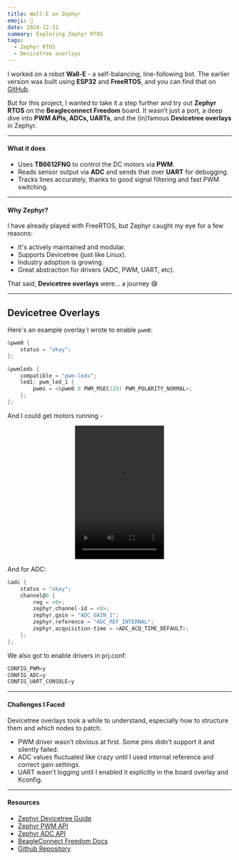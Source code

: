 ```yaml
---
title: Wall-E on Zephyr
emoji: 🚜
date: 2024-12-31
summary: Exploring Zephyr RTOS
tags:
  - Zephyr RTOS
  - Devicetree overlays
---
```


I worked on a robot **Wall-E** - a self-balancing, line-following bot. The earlier version was built using **ESP32** and **FreeRTOS**, and you can find that on [GitHub](https://github.com/SRA-VJTI/Wall-E).

But for this project, I wanted to take it a step further and try out **Zephyr RTOS** on the **Beagleconnect Freedom** board. It wasn’t just a port, a deep dive into **PWM APIs, ADCs, UARTs**, and the (in)famous **Devicetree overlays** in Zephyr.

---

#### What it does

- Uses **TB6612FNG** to control the DC motors via **PWM**.
- Reads sensor output via **ADC** and sends that over **UART** for debugging.
- Tracks lines accurately, thanks to good signal filtering and fast PWM switching.

---

#### Why Zephyr?

I have already played with FreeRTOS, but Zephyr caught my eye for a few reasons:

- It's actively maintained and modular.
- Supports Devicetree (just like Linux).
- Industry adoption is growing.
- Great abstraction for drivers (ADC, PWM, UART, etc).

That said, **Devicetree overlays** were… a journey 😅

---

## Devicetree Overlays

Here's an example overlay I wrote to enable `pwm0`:

```c
&pwm0 {
    status = "okay";
};

&pwmleds {
    compatible = "pwm-leds";
    led1: pwm_led_1 {
        pwms = <&pwm0 0 PWM_MSEC(20) PWM_POLARITY_NORMAL>;
    };
};
```
And I could get motors running -
<div style="text-align: center;">
  <video width="200" height="300" controls>
    <source src="/assets/img/blog_images/wall-e-zephyr/motors-running.mp4" type="video/mp4">
  </video>
</div>

And for ADC:

```c
&adc {
    status = "okay";
    channel@0 {
        reg = <0>;
        zephyr,channel-id = <0>;
        zephyr,gain = "ADC_GAIN_1";
        zephyr,reference = "ADC_REF_INTERNAL";
        zephyr,acquisition-time = <ADC_ACQ_TIME_DEFAULT>;
    };
};
```
We also got to enable drivers in prj.conf:

```c
CONFIG_PWM=y
CONFIG_ADC=y
CONFIG_UART_CONSOLE=y
```
---

#### Challenges I Faced
Devicetree overlays took a while to understand, especially how to structure them and which nodes to patch.
- PWM driver wasn’t obvious at first. Some pins didn't support it and silently failed.
- ADC values fluctuated like crazy until I used internal reference and correct gain settings.
- UART wasn’t logging until I enabled it explicitly in the board overlay and Kconfig.

---

#### Resources
- [Zephyr Devicetree Guide](https://docs.zephyrproject.org/latest/build/dts/index.html)
- [Zephyr PWM API](https://docs.zephyrproject.org/latest/doxygen/html/group__pwm__interface.html)
- [Zephyr ADC API](https://docs.zephyrproject.org/latest/doxygen/html/group__adc__interface.html)
- [BeagleConnect Freedom Docs](https://docs.beagleboard.org/boards/beagleconnect/freedom/index.html#beagleconnect-freedom-home)
- [Github Repository](https://github.com/Shankari02/Wall-E_Zephyr_Port/tree/main)

